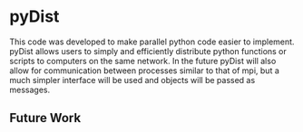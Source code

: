 # pyDist
This code was developed to make parallel python code easier
 to implement. pyDist allows users to simply and efficiently
 distribute python functions or scripts to computers on the
 same network. In the future pyDist will also allow for
 communication between processes similar to that of mpi, but
 a much simpler interface will be used and objects will be
 passed as messages.

## Future Work

